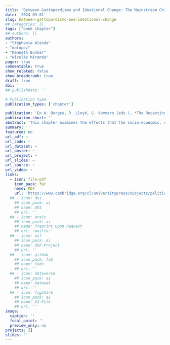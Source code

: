 ```yaml
---
title: 'Between Gattopardismo and Ideational Change: The Mainstream Chilean Right’s Winding Road to Moderation'
date: '2024-09-01'
slug: between-gattopardismo-and-ideational-change
## categories: []
tags: ["book chapter"]
## authors: []
authors:
- "Stéphanie Alenda"
- "malopez"
- "Kenneth Bunker"
- "Nicolás Miranda"
pager: true
commentable: true
show_related: false
show_breadcrumb: true
draft: true
doi: ''
## publishDate: ''

# Publication type.
publication_types: ['chapter']

publication: 'En A. Borges, R. Lloyd, G. Vommaro (eds.), *The Recasting of the Latin American Right: Polarization and Conservative Reactions. Cambridge: Cambridge University Press'
publication_short: ''
abstract: 'This chapter examines the effects that the socio-economic, cultural and political changes that have occurred in Chile during the last thirty years have produced on the mainstream right in Chile. We argue that these joint processes of liberalization and democratization gave rise to a gattopardista strategy characterized by the programmatic moderation of coalition candidates until the 2017 campaign. Gattopardismo can be defined as a framework of political, legislative or legal behavior that seeks to maintain the status quo by modifying only superficial aspects of reality while creating expectations for more holistic change. Indeed, the traditional right-wing parties moved towards the center to the extent that they did not threaten the pillars of the neoliberal model. However, when centrist and left-wing parties aimed to significantly reform the institutional core, the traditional right did react, and moved further to the right on the ideological continuum. We also look at the consequences that the 2019 social unrest had on the political system, especially on the parties of the then-ruling center-right coalition, Chile Vamos. While a sense of catastrophe set in after the 2020 plebiscite on a new constitution, it took a turn for the worse after the crushing results in the election to nominate the constituents who would draft the proposal.'
summary: ''
featured: no
url_pdf: ~
url_code: ~
url_dataset: ~
url_poster: ~
url_project: ~
url_slides: ~
url_source: ~
url_video: ~
links:
  - icon: file-pdf
    icon_pack: far
    name: PDF
    url: 'https://www.cambridge.org/cl/universitypress/subjects/politics-international-relations/latin-american-government-politics-and-policy/recasting-latin-american-right-polarization-and-conservative-reactions?format=HB&isbn=9781009427449'
  ## - icon: doi
    ## icon_pack: ai
    ## name: DOI
    ## url: ''
  ## - icon: arxiv
    ## icon_pack: ai
    ## name: Preprint Upon Request
    ## url: 'mailto:'
  ## - icon: osf
    ## icon_pack: ai
    ## name: OSF-Project
    ## url: ''
  ## - icon: github
    ## icon_pack: fab
    ## name: Code
    ## url: ''
  ## - icon: dataverse
    ## icon_pack: ai
    ## name: Dataset
    ## url: ''
  ## - icon: figshare
    ## icon_pack: ai
    ## name: SI-File
    ## url: ''
image:
  caption: ''
  focal_point: ''
  preview_only: no
projects: []
slides: ''
---
```

